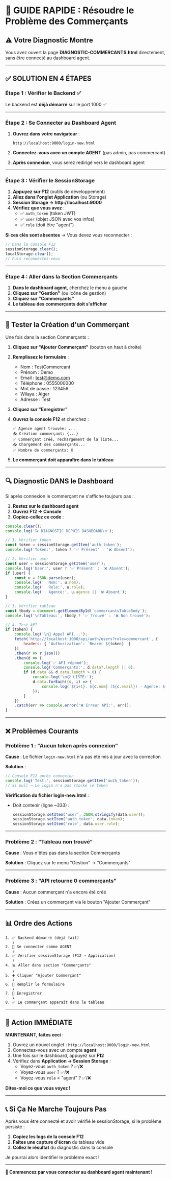 # 🚀 GUIDE RAPIDE : Résoudre le Problème des Commerçants

## ⚠️ Votre Diagnostic Montre

Vous avez ouvert la page **DIAGNOSTIC-COMMERCANTS.html** directement, sans être connecté au dashboard agent.

---

## ✅ SOLUTION EN 4 ÉTAPES

### Étape 1 : Vérifier le Backend ✅

Le backend est **déjà démarré** sur le port 1000 ✅

---

### Étape 2 : Se Connecter au Dashboard Agent

1. **Ouvrez dans votre navigateur** :
   ```
   http://localhost:9000/login-new.html
   ```

2. **Connectez-vous avec un compte AGENT** (pas admin, pas commercant)

3. **Après connexion**, vous serez redirigé vers le dashboard agent

---

### Étape 3 : Vérifier le SessionStorage

1. **Appuyez sur F12** (outils de développement)
2. **Allez dans l'onglet Application** (ou Storage)
3. **Session Storage → http://localhost:9000**
4. **Vérifiez que vous avez** :
   - ✅ `auth_token` (token JWT)
   - ✅ `user` (objet JSON avec vos infos)
   - ✅ `role` (doit être "agent")

**Si ces clés sont absentes** → Vous devez vous reconnecter :
```javascript
// Dans la console F12
sessionStorage.clear();
localStorage.clear();
// Puis reconnectez-vous
```

---

### Étape 4 : Aller dans la Section Commerçants

1. **Dans le dashboard agent**, cherchez le menu à gauche
2. **Cliquez sur "Gestion"** (ou icône de gestion)
3. **Cliquez sur "Commerçants"**
4. **Le tableau des commerçants doit s'afficher**

---

## 🧪 Tester la Création d'un Commerçant

Une fois dans la section Commerçants :

1. **Cliquez sur "Ajouter Commerçant"** (bouton en haut à droite)
2. **Remplissez le formulaire** :
   - Nom : TestCommercant
   - Prénom : Demo
   - Email : test@demo.com
   - Téléphone : 0555000000
   - Mot de passe : 123456
   - Wilaya : Alger
   - Adresse : Test

3. **Cliquez sur "Enregistrer"**

4. **Ouvrez la console F12** et cherchez :
   ```
   ✅ Agence agent trouvée: ...
   📤 Création commerçant: {...}
   ✅ Commerçant créé, rechargement de la liste...
   📥 Chargement des commerçants...
   ✅ Nombre de commerçants: X
   ```

5. **Le commerçant doit apparaître dans le tableau**

---

## 🔍 Diagnostic DANS le Dashboard

Si après connexion le commerçant ne s'affiche toujours pas :

1. **Restez sur le dashboard agent**
2. **Ouvrez F12 → Console**
3. **Copiez-collez ce code** :

```javascript
console.clear();
console.log('🔍 DIAGNOSTIC DEPUIS DASHBOARD\n');

// 1. Vérifier token
const token = sessionStorage.getItem('auth_token');
console.log('Token:', token ? '✅ Présent' : '❌ Absent');

// 2. Vérifier user
const user = sessionStorage.getItem('user');
console.log('User:', user ? '✅ Présent' : '❌ Absent');
if (user) {
    const u = JSON.parse(user);
    console.log('  Nom:', u.nom);
    console.log('  Role:', u.role);
    console.log('  Agence:', u.agence || '❌ Absent');
}

// 3. Vérifier tableau
const tbody = document.getElementById('commercantsTableBody');
console.log('\nTableau:', tbody ? '✅ Trouvé' : '❌ Non trouvé');

// 4. Test API
if (token) {
    console.log('\n📡 Appel API...');
    fetch('http://localhost:1000/api/auth/users?role=commercant', {
        headers: { 'Authorization': `Bearer ${token}` }
    })
    .then(r => r.json())
    .then(d => {
        console.log('✅ API répond');
        console.log('Commerçants:', d.data?.length || 0);
        if (d.data && d.data.length > 0) {
            console.log('\n📋 LISTE:');
            d.data.forEach((c, i) => {
                console.log(`${i+1}. ${c.nom} (${c.email}) - Agence: ${c.agence}`);
            });
        }
    })
    .catch(err => console.error('❌ Erreur API:', err));
}
```

---

## ❌ Problèmes Courants

### Problème 1 : "Aucun token après connexion"

**Cause** : Le fichier `login-new.html` n'a pas été mis à jour avec la correction

**Solution** :
```javascript
// Console F12 après connexion
console.log('Test:', sessionStorage.getItem('auth_token'));
// Si null → Le login n'a pas stocké le token
```

**Vérification du fichier login-new.html** :
- Doit contenir (ligne ~333) :
  ```javascript
  sessionStorage.setItem('user', JSON.stringify(data.user));
  sessionStorage.setItem('auth_token', data.token);
  sessionStorage.setItem('role', data.user.role);
  ```

---

### Problème 2 : "Tableau non trouvé"

**Cause** : Vous n'êtes pas dans la section Commerçants

**Solution** : Cliquez sur le menu "Gestion" → "Commerçants"

---

### Problème 3 : "API retourne 0 commerçants"

**Cause** : Aucun commerçant n'a encore été créé

**Solution** : Créez un commerçant via le bouton "Ajouter Commerçant"

---

## 📊 Ordre des Actions

```
1. ✅ Backend démarré (déjà fait)
   ↓
2. 🔐 Se connecter comme AGENT
   ↓
3. ✅ Vérifier sessionStorage (F12 → Application)
   ↓
4. 📊 Aller dans section "Commerçants"
   ↓
5. ➕ Cliquer "Ajouter Commerçant"
   ↓
6. 📝 Remplir le formulaire
   ↓
7. 💾 Enregistrer
   ↓
8. ✅ Le commerçant apparaît dans le tableau
```

---

## 🎯 Action IMMÉDIATE

**MAINTENANT, faites ceci** :

1. Ouvrez un nouvel onglet : `http://localhost:9000/login-new.html`
2. Connectez-vous avec un compte **agent**
3. Une fois sur le dashboard, appuyez sur **F12**
4. Vérifiez dans **Application → Session Storage** :
   - Voyez-vous `auth_token` ? ✅/❌
   - Voyez-vous `user` ? ✅/❌
   - Voyez-vous `role` = "agent" ? ✅/❌

**Dites-moi ce que vous voyez !**

---

## 📞 Si Ça Ne Marche Toujours Pas

Après vous être connecté et avoir vérifié le sessionStorage, si le problème persiste :

1. **Copiez les logs de la console F12**
2. **Faites une capture d'écran** du tableau vide
3. **Collez le résultat** du diagnostic dans la console

Je pourrai alors identifier le problème exact !

---

**🚀 Commencez par vous connecter au dashboard agent maintenant !**
